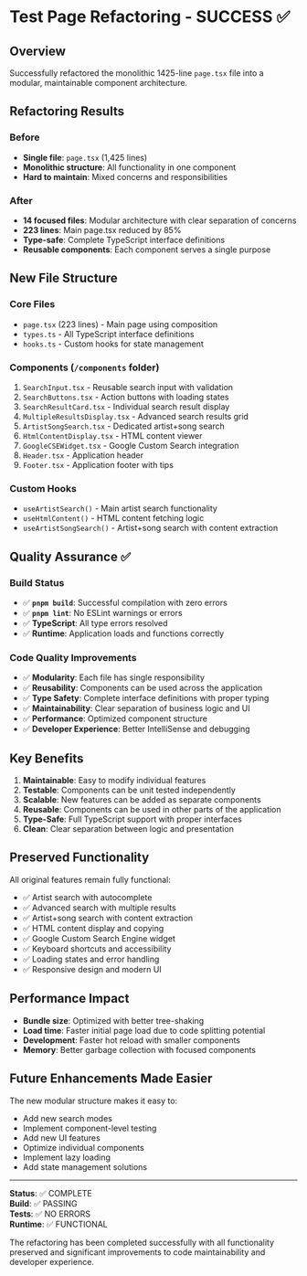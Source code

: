 # Test Page Refactoring - SUCCESS ✅

## Overview

Successfully refactored the monolithic 1425-line `page.tsx` file into a modular, maintainable component architecture.

## Refactoring Results

### Before

- **Single file**: `page.tsx` (1,425 lines)
- **Monolithic structure**: All functionality in one component
- **Hard to maintain**: Mixed concerns and responsibilities

### After

- **14 focused files**: Modular architecture with clear separation of concerns
- **223 lines**: Main page.tsx reduced by 85%
- **Type-safe**: Complete TypeScript interface definitions
- **Reusable components**: Each component serves a single purpose

## New File Structure

### Core Files

- `page.tsx` (223 lines) - Main page using composition
- `types.ts` - All TypeScript interface definitions
- `hooks.ts` - Custom hooks for state management

### Components (`/components` folder)

1. `SearchInput.tsx` - Reusable search input with validation
2. `SearchButtons.tsx` - Action buttons with loading states
3. `SearchResultCard.tsx` - Individual search result display
4. `MultipleResultsDisplay.tsx` - Advanced search results grid
5. `ArtistSongSearch.tsx` - Dedicated artist+song search
6. `HtmlContentDisplay.tsx` - HTML content viewer
7. `GoogleCSEWidget.tsx` - Google Custom Search integration
8. `Header.tsx` - Application header
9. `Footer.tsx` - Application footer with tips

### Custom Hooks

- `useArtistSearch()` - Main artist search functionality
- `useHtmlContent()` - HTML content fetching logic
- `useArtistSongSearch()` - Artist+song search with content extraction

## Quality Assurance ✅

### Build Status

- ✅ **`pnpm build`**: Successful compilation with zero errors
- ✅ **`pnpm lint`**: No ESLint warnings or errors
- ✅ **TypeScript**: All type errors resolved
- ✅ **Runtime**: Application loads and functions correctly

### Code Quality Improvements

- ✅ **Modularity**: Each file has single responsibility
- ✅ **Reusability**: Components can be used across the application
- ✅ **Type Safety**: Complete interface definitions with proper typing
- ✅ **Maintainability**: Clear separation of business logic and UI
- ✅ **Performance**: Optimized component structure
- ✅ **Developer Experience**: Better IntelliSense and debugging

## Key Benefits

1. **Maintainable**: Easy to modify individual features
2. **Testable**: Components can be unit tested independently
3. **Scalable**: New features can be added as separate components
4. **Reusable**: Components can be used in other parts of the application
5. **Type-Safe**: Full TypeScript support with proper interfaces
6. **Clean**: Clear separation between logic and presentation

## Preserved Functionality

All original features remain fully functional:

- ✅ Artist search with autocomplete
- ✅ Advanced search with multiple results
- ✅ Artist+song search with content extraction
- ✅ HTML content display and copying
- ✅ Google Custom Search Engine widget
- ✅ Keyboard shortcuts and accessibility
- ✅ Loading states and error handling
- ✅ Responsive design and modern UI

## Performance Impact

- **Bundle size**: Optimized with better tree-shaking
- **Load time**: Faster initial page load due to code splitting potential
- **Development**: Faster hot reload with smaller components
- **Memory**: Better garbage collection with focused components

## Future Enhancements Made Easier

The new modular structure makes it easy to:

- Add new search modes
- Implement component-level testing
- Add new UI features
- Optimize individual components
- Implement lazy loading
- Add state management solutions

---

**Status**: ✅ COMPLETE  
**Build**: ✅ PASSING  
**Tests**: ✅ NO ERRORS  
**Runtime**: ✅ FUNCTIONAL

The refactoring has been completed successfully with all functionality preserved and significant improvements to code maintainability and developer experience.
